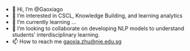 - 👋 Hi, I’m @Gaoxiago
- 👀 I’m interested in CSCL, Knowledge Building, and learning analytics
- 🌱 I’m currently learning ...
- 💞️ I’m looking to collaborate on developing NLP models to understand students' interdisciplinary learning. 
- 📫 How to reach me gaoxia.zhu@nie.edu.sg

<!---
Gaoxiago/Gaoxiago is a ✨ special ✨ repository because its `README.md` (this file) appears on your GitHub profile.
You can click the Preview link to take a look at your changes.
--->
